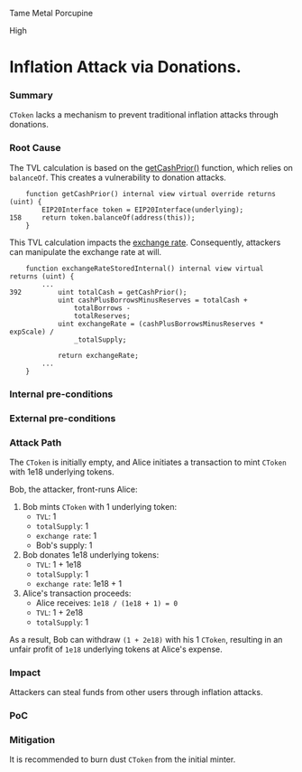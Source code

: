 Tame Metal Porcupine

High

# Inflation Attack via Donations.

### Summary

`CToken` lacks a mechanism to prevent traditional inflation attacks through donations.

### Root Cause

The TVL calculation is based on the [getCashPrior()](https://github.com/sherlock-audit/2024-12-numa-audit/blob/main/Numa/contracts/lending/CErc20.sol#L158) function, which relies on `balanceOf`. This creates a vulnerability to donation attacks.

```solidity
    function getCashPrior() internal view virtual override returns (uint) {
        EIP20Interface token = EIP20Interface(underlying);
158     return token.balanceOf(address(this));
    }
```

This TVL calculation impacts the [exchange rate](https://github.com/sherlock-audit/2024-12-numa-audit/blob/main/Numa/contracts/lending/CToken.sol#L392-L397). Consequently, attackers can manipulate the exchange rate at will.

```solidity
    function exchangeRateStoredInternal() internal view virtual returns (uint) {
        ...
392         uint totalCash = getCashPrior();
            uint cashPlusBorrowsMinusReserves = totalCash +
                totalBorrows -
                totalReserves;
            uint exchangeRate = (cashPlusBorrowsMinusReserves * expScale) /
                _totalSupply;

            return exchangeRate;
        ...
    }
```

### Internal pre-conditions

### External pre-conditions

### Attack Path

The `CToken` is initially empty, and Alice initiates a transaction to mint `CToken` with 1e18 underlying tokens.

Bob, the attacker, front-runs Alice:

1. Bob mints `CToken` with 1 underlying token:
    - `TVL`: 1
    - `totalSupply`: 1
    - `exchange rate`: 1
    - Bob's supply: 1
2. Bob donates 1e18 underlying tokens:
    - `TVL`: 1 + 1e18
    - `totalSupply`: 1
    - `exchange rate`: 1e18 + 1
3. Alice's transaction proceeds:
    - Alice receives: `1e18 / (1e18 + 1) = 0`
    - `TVL`: 1 + 2e18
    - `totalSupply`: 1

As a result, Bob can withdraw `(1 + 2e18)` with his 1 `CToken`, resulting in an unfair profit of `1e18` underlying tokens at Alice's expense.

### Impact

Attackers can steal funds from other users through inflation attacks.

### PoC

### Mitigation

It is recommended to burn dust `CToken` from the initial minter.